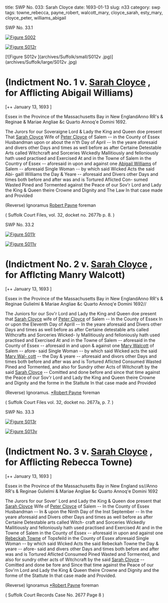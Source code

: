 title: SWP No. 033: Sarah Cloyce
date: 1693-01-13
slug: n33
category: swp
tags: towne_rebecca, payne_robert, walcott_mary, cloyce_sarah, esty_mary, cloyce_peter, williams_abigail




<div markdown class="doc" id="n33.1">

<div class="doc_id">SWP No. 33.1</div>



<span markdown class="figure">[![Figure S002](archives/Suffolk/small/S002.jpg)](archives/Suffolk/large/S002.jpg)</span>



<span markdown class="figure">[![Figure S012r](archives/Suffolk/small/S012A.jpg)](archives/Suffolk/large/S012A.jpg)</span>



<span markdown class="figure">[![Figure S012v   ](archives/Suffolk/small/S012v   .jpg)](archives/Suffolk/large/S012v   .jpg)</span>


# (Indictment No. 1 v. [Sarah Cloyce](/tag/cloyce_sarah.html) , for Afflicting Abigail Williams)

[++ January 13, 1693 ]

Essex in the Province  of the Massachusetts  Bay in New EnglandAnno RR's & Reginae & Mariae Angliae &c  Quarto Annoq'e Domini 1692.

The Jurors for our Soveraigne Lord & Lady the King and Queen  doe present That [Sarah Cloyce](/tag/cloyce_sarah.html) Wife of [Peter Cloyce](/tag/cloyce_peter.html) of Salem --  in the County of Essex Husbandman upon or about the n'th Day of April -- In the yeare aforesaid and divers other Days and times as  well before as after Certaine Detestable Arts called Witchcraft and  Sorceries Wickedly Mallitiously and felloniously hath used practised  and Exercised At and in the Towne of Salem in the Country of  Essex -- aforesaid in upon and against one [Abigail Williams](/tag/williams_abigail.html) of Salem --  aforesaid Single Woman -- by which said Wicked Acts the said Abi-  gaill Williams the Day & Yeare -- aforesaid and Divers other Days  and times both before and after was and is Tortured Aflicted Con-  sumed Wasted Pined and Tormented against the Peace of our Sov'r  Lord and Lady the King & Queen theire Crowne and Dignity and  The Law In that case made and Provided

(Reverse)  Ignoramus  [Robert Payne](/tag/payne_robert.html)  foreman

( Suffolk Court Files, vol. 32, docket no. 2677b p. 8. )


</div>



<div markdown class="doc" id="n33.2">

<div class="doc_id">SWP No. 33.2</div>



<span markdown class="figure">[![Figure S011r](archives/Suffolk/small/S011A.jpg)](archives/Suffolk/large/S011A.jpg)</span>



<span markdown class="figure">[![Figure S011v](archives/Suffolk/small/S011B.jpg)](archives/Suffolk/large/S011B.jpg)</span>


# (Indictment No. 2 v. [Sarah Cloyce](/tag/cloyce_sarah.html) , for Afflcting Manry Walcott)

[++ January 13, 1693 ]

Essex in the Province  of the Massachusetts  Bay in New EnglandAnno RR's & Reginae Gulielmi & Mariae  Angliae &c Quarto Annoq'e Domini 1692//

The Juniors for our Sov'r Lord and Lady the King and Queen doe  present that [Sarah Cloyce](/tag/cloyce_sarah.html) wife of [Peter Cloyce](/tag/cloyce_peter.html) of Salem -- In the  County of Essex In or upon the Eleventh Day of Aprill -- In the yeare aforesaid and Divers other Days and times as well before as  after Certaine detestable arts called Withcrafts and Sorceries Wicked-  ly Mallitiously and felloniously hath used practised and Exercised At  and in the Towne of Salem -- aforesaid in the County of Essex --  aforesaid in and upon & against one [Mary Walcott](/tag/walcott_mary.html) of Salem -- afore-  said Single Woman -- by which said Wicked acts the said [Mary Wal- cott](/tag/walcott_mary.html) -- the Day & yeare -- aforesaid and divors other Days and times  both before and after was and is Tortured Aflicted Consumed Wasted  Pined and Tormented, and also for Sundry other Acts of Witchcraft  by the said [Sarah Cloyce](/tag/cloyce_sarah.html) -- Comitted and done before and since that  time against the Peace of our Sov'r Lord and Lady the King and  Queen theire Crowne and Dignity and the forme in the Stattute  In that case made and Provided

(Reverse)  Ignoramus.  [*Robert Payne](/tag/payne_robert.html)  foreman

( Suffolk Court Files vol. 32, docket no. 2677a, p. 7. )


</div>



<div markdown class="doc" id="n33.3">

<div class="doc_id">SWP No. 33.3</div>



<span markdown class="figure">[![Figure S013r](archives/Suffolk/small/S013A.jpg)](archives/Suffolk/large/S013A.jpg)</span>



<span markdown class="figure">[![Figure S013v](archives/Suffolk/small/S013B.jpg)](archives/Suffolk/large/S013B.jpg)</span>


# (Indictment No. 3 v. [Sarah Cloyce](/tag/cloyce_sarah.html) , for Afflicting Rebecca Towne)

[++ January 13, 1693 ]

Essex in the Province  of the Massachusetts  Bay in New England  ss//Anno RR's & Reginae Gulielmi & Mariae  Angliae &c Quarto Annoq'e Domini 1692

The Jurors for our Sover' Lord and Lady the King & Queen doe  present that [Sarah Cloyce](/tag/cloyce_sarah.html) Wife of [Peter Cloyce](/tag/cloyce_peter.html) of Salem -- In the   County of Essex Husbandman -- In & upon the Ninth Day of the Inst September -- In the yeare aforesaid and Divers other Days and  times as well before as after Certaine Detestable arts called Witch-  craft and Sorceries Wickedly Mallitiously and felloniously hath used  practised and Exercised At and in the Towne of Salem in the County  of Essex -- aforesaid in upon and against one [Rebeckah Towne](/tag/towne_rebecca.html) of  Topsfeild in the County of Essex aforesaid Single Woman -- by which  said Wicked Acts the said Rebeckah Towne the Day & yeare -- afore-  said and divers other Days and times both before and after was and  is Tortured Aflicted Consumed Pined Wasted and Tormented, and  also for sundry other acts of Witchcraft by the said [Sarah Cloyce](/tag/cloyce_sarah.html) --  Comitted and done be fore and Since that time against the Peace of  our Sov'rn Lord and Lady the King & Queen theire Crowne and  Dignity and the forme of the Stattute In that case made and Provided.

(Reverse)  Ignoramus  [*Robert Payne](/tag/payne_robert.html)  foreman

( Suffolk Court Records Case No. 2677 Page 8 )


</div>

